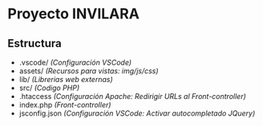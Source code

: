 # Proyecto INVILARA

## Estructura

- .vscode/ *(Configuración VSCode)*
- assets/ *(Recursos para vistas: img/js/css)*
- lib/ *(Librerias web externas)*
- src/ *(Codigo PHP)*
- .htaccess *(Configuración Apache: Redirigir URLs al Front-controller)*
- index.php *(Front-controller)*
- jsconfig.json *(Configuración VSCode: Activar autocompletado JQuery)*
